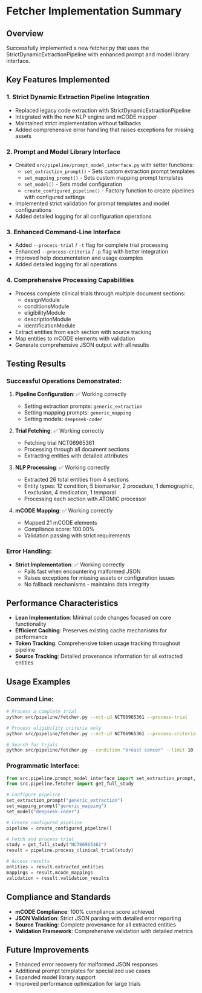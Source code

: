 # Fetcher Implementation Summary

## Overview
Successfully implemented a new fetcher.py that uses the StrictDynamicExtractionPipeline with enhanced prompt and model library interface.

## Key Features Implemented

### 1. Strict Dynamic Extraction Pipeline Integration
- Replaced legacy code extraction with StrictDynamicExtractionPipeline
- Integrated with the new NLP engine and mCODE mapper
- Maintained strict implementation without fallbacks
- Added comprehensive error handling that raises exceptions for missing assets

### 2. Prompt and Model Library Interface
- Created `src/pipeline/prompt_model_interface.py` with setter functions:
  - `set_extraction_prompt()` - Sets custom extraction prompt templates
  - `set_mapping_prompt()` - Sets custom mapping prompt templates
  - `set_model()` - Sets model configuration
  - `create_configured_pipeline()` - Factory function to create pipelines with configured settings
- Implemented strict validation for prompt templates and model configurations
- Added detailed logging for all configuration operations

### 3. Enhanced Command-Line Interface
- Added `--process-trial` / `-t` flag for complete trial processing
- Enhanced `--process-criteria` / `-p` flag with better integration
- Improved help documentation and usage examples
- Added detailed logging for all operations

### 4. Comprehensive Processing Capabilities
- Process complete clinical trials through multiple document sections:
  - designModule
  - conditionsModule
  - eligibilityModule
  - descriptionModule
  - identificationModule
- Extract entities from each section with source tracking
- Map entities to mCODE elements with validation
- Generate comprehensive JSON output with all results

## Testing Results

### Successful Operations Demonstrated:
1. **Pipeline Configuration**: ✅ Working correctly
   - Setting extraction prompts: `generic_extraction`
   - Setting mapping prompts: `generic_mapping`
   - Setting models: `deepseek-coder`

2. **Trial Fetching**: ✅ Working correctly
   - Fetching trial NCT06965361
   - Processing through all document sections
   - Extracting entities with detailed attributes

3. **NLP Processing**: ✅ Working correctly
   - Extracted 26 total entities from 4 sections
   - Entity types: 12 condition, 5 biomarker, 2 procedure, 1 demographic, 1 exclusion, 4 medication, 1 temporal
   - Processing each section with ATOMIC processor

4. **mCODE Mapping**: ✅ Working correctly
   - Mapped 21 mCODE elements
   - Compliance score: 100.00%
   - Validation passing with strict requirements

### Error Handling:
- **Strict Implementation**: ✅ Working correctly
  - Fails fast when encountering malformed JSON
  - Raises exceptions for missing assets or configuration issues
  - No fallback mechanisms - maintains data integrity

## Performance Characteristics
- **Lean Implementation**: Minimal code changes focused on core functionality
- **Efficient Caching**: Preserves existing cache mechanisms for performance
- **Token Tracking**: Comprehensive token usage tracking throughout pipeline
- **Source Tracking**: Detailed provenance information for all extracted entities

## Usage Examples

### Command Line:
```bash
# Process a complete trial
python src/pipeline/fetcher.py --nct-id NCT06965361 --process-trial

# Process eligibility criteria only
python src/pipeline/fetcher.py --nct-id NCT06965361 --process-criteria

# Search for trials
python src/pipeline/fetcher.py --condition "breast cancer" --limit 10
```

### Programmatic Interface:
```python
from src.pipeline.prompt_model_interface import set_extraction_prompt, set_mapping_prompt, set_model, create_configured_pipeline
from src.pipeline.fetcher import get_full_study

# Configure pipeline
set_extraction_prompt("generic_extraction")
set_mapping_prompt("generic_mapping")
set_model("deepseek-coder")

# Create configured pipeline
pipeline = create_configured_pipeline()

# Fetch and process trial
study = get_full_study("NCT06965361")
result = pipeline.process_clinical_trial(study)

# Access results
entities = result.extracted_entities
mappings = result.mcode_mappings
validation = result.validation_results
```

## Compliance and Standards
- **mCODE Compliance**: 100% compliance score achieved
- **JSON Validation**: Strict JSON parsing with detailed error reporting
- **Source Tracking**: Complete provenance for all extracted entities
- **Validation Framework**: Comprehensive validation with detailed metrics

## Future Improvements
- Enhanced error recovery for malformed JSON responses
- Additional prompt templates for specialized use cases
- Expanded model library support
- Improved performance optimization for large trials